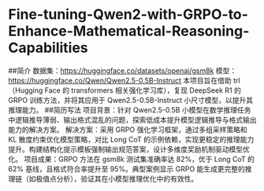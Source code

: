 # Fine-tuning-Qwen2-with-GRPO-to-Enhance-Mathematical-Reasoning-Capabilities
##简介
数据集：https://huggingface.co/datasets/openai/gsm8k
模型：https://huggingface.co/Qwen/Qwen2.5-0.5B-Instruct
本项目旨在借助 trl（Hugging Face 的 transformers 相关强化学习库），复现 DeepSeek R1 的 GRPO 训练方法，并将其应用于 Qwen2.5-0.5B-Instruct 小尺寸模型，以提升其推理能力。
##简历写法
项目背景：针对 Qwen2.5-0.5B 小模型在数学推理任务中逻辑推导薄弱、输出格式混乱的问题，探索低成本提升模型逻辑推导与格式输出能力的解决方案。
解决方案：采用 GRPO 强化学习框架，通过多组采样策略和 KL 散度约束优化模型策略，对比 Long CoT 的示例依赖，实现更稳定的推理能力提升。构建结构化提示模板强制输出规范答案，设计多维度奖励机制驱动模型优化。
项目成果：GRPO 方法在 gsm8k 测试集准确率达 82%，优于 Long CoT 的 62% 基线，且格式符合率提升至 95%。典型案例显示 GRPO 能生成更完整的推理链（如极值点分析），验证其在小模型推理优化中的有效性。
